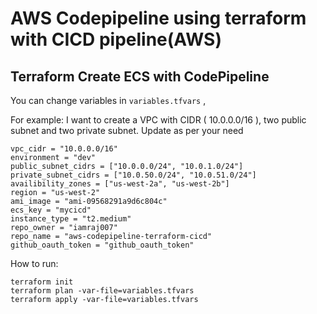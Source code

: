 # AWS Codepipeline using terraform with CICD pipeline(AWS)

## Terraform Create ECS with CodePipeline

You can change variables in `variables.tfvars` , 

For example: I want to create a VPC with CIDR ( 10.0.0.0/16 ), two public subnet and two private subnet. Update as per your need

```
vpc_cidr = "10.0.0.0/16"
environment = "dev"
public_subnet_cidrs = ["10.0.0.0/24", "10.0.1.0/24"]
private_subnet_cidrs = ["10.0.50.0/24", "10.0.51.0/24"]
availibility_zones = ["us-west-2a", "us-west-2b"]
region = "us-west-2"
ami_image = "ami-09568291a9d6c804c"
ecs_key = "mycicd"
instance_type = "t2.medium"
repo_owner = "iamraj007"
repo_name = "aws-codepipeline-terraform-cicd"
github_oauth_token = "github_oauth_token"

```

How to run: 

```
terraform init
terraform plan -var-file=variables.tfvars
terraform apply -var-file=variables.tfvars
```

